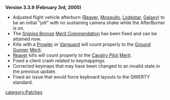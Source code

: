 **Version 3.3.9 (February 3rd, 2005)**

- Adjusted flight vehicle afterburn ([Reaver](Reaver.md "wikilink"),
  [Mosquito](Mosquito.md "wikilink"), [Lodestar](Lodestar.md "wikilink"),
  [Galaxy](Galaxy.md "wikilink")) to be an initial "jolt" with no
  sustaining camera shake while the AfterBurner is on.
- The [Sniping Bronze](</Sniping_(Merit)> "wikilink") [Merit
  Commendation](Merit_Commendation.md "wikilink") has been fixed and can
  be attained now.
- Kills with a [Prowler](Prowler.md "wikilink") or
  [Vanguard](Vanguard.md "wikilink") will count properly to the [Ground
  Gunner](Ground_Gunner.md "wikilink")
  [Merit](Merit_Commendation.md "wikilink").
- [Reaver](Reaver.md "wikilink") kills will count properly to the
  [Cavalry Pilot](Cavalry_Pilot.md "wikilink")
  [Merit](Merit_Commendation.md "wikilink").
- Fixed a client crash related to keymappings.
- Corrected keymaps that may have been changed to an invalid state in
  the previous update.
- Fixed an issue that would force keyboard layouts to the QWERTY
  standard.

[category:Patches](category:Patches.md "wikilink")
